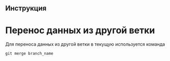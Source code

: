 ## Инструкция

# Перенос данных из другой ветки

Для переноса данных из другой ветки в текущую используется команда 
```
git merge branch_name
```
